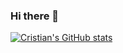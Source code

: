 ### Hi there 👋

<!--
**cristianramirezrodriguez/cristianramirezrodriguez** is a ✨ _special_ ✨ repository because its `README.md` (this file) appears on your GitHub profile.

Here are some ideas to get you started:

- 🔭 I’m currently working on ...
- 🌱 I’m currently learning ...
- 👯 I’m looking to collaborate on ...
- 🤔 I’m looking for help with ...
- 💬 Ask me about ...
- 📫 How to reach me: ...
- 😄 Pronouns: ...
- ⚡ Fun fact: ...
-->

[![Cristian's GitHub stats](https://github-readme-stats.vercel.app/api?username=cristianramirezrodriguez)](https://github.com/cristianramirezrodriguez/github-readme-stats)
